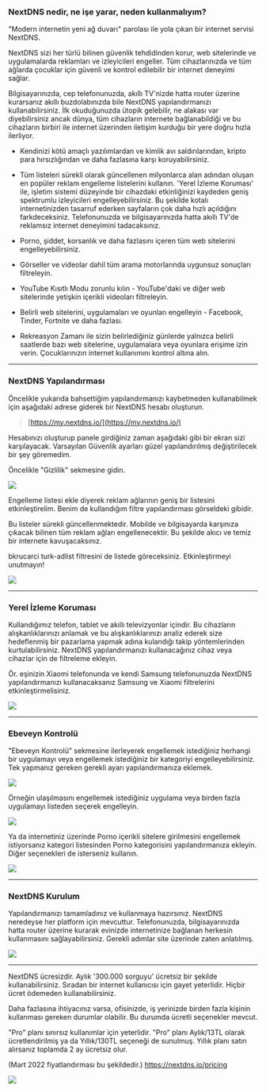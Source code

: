 ### NextDNS nedir, ne işe yarar, neden kullanmalıyım?

"Modern internetin yeni ağ duvarı" parolası ile yola çıkan bir internet servisi NextDNS.

NextDNS sizi her türlü bilinen güvenlik tehdidinden korur, web sitelerinde ve uygulamalarda reklamları ve izleyicileri engeller. Tüm cihazlarınızda ve tüm ağlarda çocuklar için güvenli ve kontrol edilebilir bir internet deneyimi sağlar.

Bilgisayarınızda, cep telefonunuzda, akıllı TV'nizde hatta router üzerine kurarsanız akıllı buzdolabınızda bile NextDNS yapılandırmanızı kullanabilirsiniz. İlk okuduğunuzda ütopik gelebilir, ne alakası var diyebilirsiniz ancak dünya, tüm cihazların internete bağlanabildiği ve bu cihazların birbiri ile internet üzerinden iletişim kurduğu bir yere doğru hızla ilerliyor.

+ Kendinizi kötü amaçlı yazılımlardan ve kimlik avı saldırılarından, kripto para hırsızlığından ve daha fazlasına karşı koruyabilirsiniz.
+ Tüm listeleri sürekli olarak güncellenen milyonlarca alan adından oluşan en popüler reklam engelleme listelerini kullanın. 'Yerel İzleme Koruması' ile, işletim sistemi düzeyinde bir cihazdaki etkinliğinizi kaydeden geniş spektrumlu izleyicileri engelleyebilirsiniz. Bu şekilde kotalı internetinizden tasarruf ederken sayfaların çok daha hızlı açıldığını farkdeceksiniz. Telefonunuzda ve bilgisayarınızda hatta akıllı TV'de reklamsız internet deneyimini tadacaksınız.

+ Porno, şiddet, korsanlık ve daha fazlasını içeren tüm web sitelerini engelleyebilirsiniz.
+ Görseller ve videolar dahil tüm arama motorlarında uygunsuz sonuçları filtreleyin.
+ YouTube Kısıtlı Modu zorunlu kılın - YouTube'daki ve diğer web sitelerinde yetişkin içerikli videoları filtreleyin.
+ Belirli web sitelerini, uygulamaları ve oyunları engelleyin - Facebook, Tinder, Fortnite ve daha fazlası.
+ Rekreasyon Zamanı ile sizin belirlediğiniz günlerde yalnızca belirli saatlerde bazı web sitelerine, uygulamalara veya oyunlara erişime izin verin. Çocuklarınızın internet kullanımını kontrol altına alın.

---

### NextDNS Yapılandırması

Öncelikle yukarıda bahsettiğim yapılandırmanızı kaybetmeden kullanabilmek için aşağıdaki adrese giderek bir NextDNS hesabı oluşturun.
 
> [https://my.nextdns.io/](https://my.nextdns.io/)

Hesabınızı oluşturup panele girdiğiniz zaman aşağıdaki gibi bir ekran sizi karşılayacak. Varsayılan Güvenlik ayarları güzel yapılandırılmış değiştirilecek bir şey göremedim.

Öncelikle "Gizlilik" sekmesine gidin.

![](https://i.hizliresim.com/78bazo0.png)

Engelleme listesi ekle diyerek reklam ağlarının geniş bir listesini etkinleştirelim. Benim de kullandığım filtre yapılandırması görseldeki gibidir.

Bu listeler sürekli güncellenmektedir. Mobilde ve bilgisayarda karşınıza çıkacak bilinen tüm reklam ağları engellenecektir. Bu şekilde akıcı ve temiz bir internete kavuşacaksınız.

bkrucarci turk-adlist filtresini de listede göreceksiniz. Etkinleştirmeyi unutmayın!

![](https://i.hizliresim.com/90qwctq.png)

---
### Yerel İzleme Koruması

Kullandığımız telefon, tablet ve akıllı televizyonlar içindir. Bu cihazların alışkanlıklarınızı anlamak ve bu alışkanlıklarınızı analiz ederek size hedeflenmiş bir pazarlama yapmak adına kulandığı takip yöntemlerinden kurtulabilirsiniz. NextDNS yapılandırmanızı kullanacağınız cihaz veya cihazlar için de filtreleme ekleyin.

Ör. eşinizin Xiaomi telefonunda ve kendi Samsung telefonunuzda NextDNS yapılandırmanızı kullanacaksanız Samsung ve Xiaomi filtrelerini etkinleştirmelisiniz.

![](https://i.hizliresim.com/kva68uf.png)

---
### Ebeveyn Kontrolü

"Ebeveyn Kontrolü" sekmesine ilerleyerek engellemek istediğiniz herhangi bir uygulamayı veya engellemek istediğiniz bir kategoriyi engelleyebilirsiniz. Tek yapmanız gereken gerekli ayarı yapılandırmanıza eklemek.

![](https://i.hizliresim.com/tneogqt.png)

Örneğin ulaşılmasını engellemek istediğiniz uygulama veya birden fazla uygulamayı listeden seçerek engelleyin.

![](https://i.hizliresim.com/13bjm1t.png)

Ya da internetiniz üzerinde Porno içerikli sitelere girilmesini engellemek istiyorsanız kategori listesinden Porno kategorisini yapılandırmanıza ekleyin. Diğer seçenekleri de isterseniz kullanın.

![](https://i.hizliresim.com/j6vkbqf.png)

---
### NextDNS Kurulum

Yapılandırmanızı tamamladınız ve kullanmaya hazırsınız.
NextDNS neredeyse her platform için mevcuttur. Telefonunuzda, bilgisayarınızda hatta router üzerine kurarak evinizde internetinize bağlanan herkesin kullanmasını sağlayabilirsiniz. Gerekli adımlar site üzerinde zaten anlatılmış.

![](https://i.hizliresim.com/2vcxy26.png)

---

NextDNS ücresizdir. Aylık '300.000 sorguyu' ücretsiz bir şekilde kullanabilirsiniz. Sıradan bir internet kullanıcısı için gayet yeterlidir. Hiçbir ücret ödemeden kullanabilirsiniz.

Daha fazlasına ihtiyacınız varsa, ofisinizde, iş yerinizde birden fazla kişinin kullanması gereken durumlar olabilir. Bu durumda ücretli seçenekler mevcut.

"Pro" planı sınırsız kullanımlar için yeterlidir. "Pro" planı Aylık/13TL olarak ücretlendirilmiş ya da Yıllık/130TL seçeneği de sunulmuş. Yıllık planı satın alırsanız toplamda 2 ay ücretsiz olur.

(Mart 2022 fiyatlandırması bu şekildedir.) https://nextdns.io/pricing

![](https://i.hizliresim.com/2onkj1a.png)
